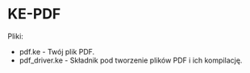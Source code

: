 # KE-PDF
Pliki:

* pdf.ke - Twój plik PDF.
* pdf_driver.ke - Składnik pod tworzenie plików PDF i ich kompilację.
